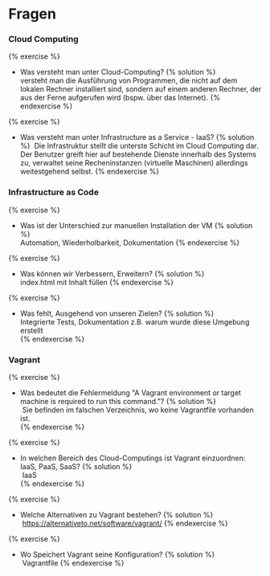 Fragen
======

### Cloud Computing

{% exercise %}
* Was versteht man unter Cloud-Computing?
{% solution %}    
versteht man die Ausführung von Programmen, die nicht auf dem lokalen Rechner installiert sind, sondern auf einem anderen Rechner, der aus der Ferne aufgerufen wird (bspw. über das Internet).
{% endexercise %}

{% exercise %}
* Was versteht man unter Infrastructure as a Service - IaaS?
{% solution %}
	 Die Infrastruktur stellt die unterste Schicht im Cloud Computing dar. Der Benutzer greift hier auf bestehende Dienste innerhalb des Systems zu, verwaltet seine Recheninstanzen (virtuelle Maschinen) allerdings weitestgehend selbst.
{% endexercise %}


### Infrastructure as Code

{% exercise %}
* Was ist der Unterschied zur manuellen Installation der VM
{% solution %}    
	Automation, Wiederholbarkeit, Dokumentation	
{% endexercise %}

{% exercise %}
* Was können wir Verbessern, Erweitern?
{% solution %}    
	index.html mit Inhalt füllen
{% endexercise %}

{% exercise %}
* Was fehlt, Ausgehend von unseren Zielen?
{% solution %}    
	Integrierte Tests, Dokumentation z.B. warum wurde diese Umgebung erstellt	 	
{% endexercise %}

### Vagrant

{% exercise %}
* Was bedeutet die Fehlermeldung "A Vagrant environment or target machine is required to run this command."? 
{% solution %}    
	 Sie befinden im falschen Verzeichnis, wo keine Vagrantfile vorhanden ist.	
{% endexercise %}

{% exercise %}
* In welchen Bereich des Cloud-Computings ist Vagrant einzuordnen: IaaS, PaaS, SaaS?
{% solution %}    
	 IaaS	
{% endexercise %}
	
{% exercise %}
* Welche Alternativen zu Vagrant bestehen?
{% solution %}    
	 https://alternativeto.net/software/vagrant/
{% endexercise %}
	
{% exercise %}
* Wo Speichert Vagrant seine Konfiguration?
{% solution %}    
	 Vagrantfile
{% endexercise %}

